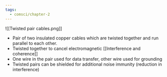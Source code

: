 ```yaml
---
tags:
  - comsci/chapter-2
---
```


![[Twisted pair cables.png]]
- Pair of two insulated copper cables which are twisted together and run parallel to each other.
- Twisted together to cancel electromagnetic [[Interference and coherence]]
- One wire in the pair used for data transfer, other wire used for grounding
- Twisted pairs can be shielded for additional noise immunity (reduction in interference)